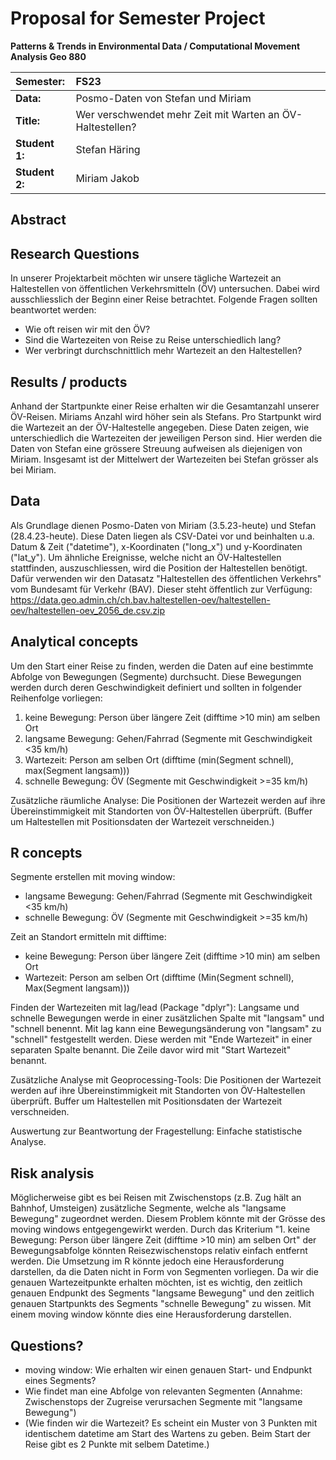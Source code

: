 # Proposal for Semester Project

**Patterns & Trends in Environmental Data / Computational Movement
Analysis Geo 880**

| Semester:      | FS23                                     |
|:---------------|:---------------------------------------- |
| **Data:**      | Posmo-Daten von Stefan und Miriam  |
| **Title:**     | Wer verschwendet mehr Zeit mit Warten an ÖV-Haltestellen?                |
| **Student 1:** | Stefan Häring                       |
| **Student 2:** | Miriam Jakob                       |

## Abstract 
<!-- (50-60 words) -->

## Research Questions
In unserer Projektarbeit möchten wir unsere tägliche Wartezeit an Haltestellen von öffentlichen Verkehrsmitteln (ÖV) untersuchen. Dabei wird ausschliesslich der Beginn einer Reise betrachtet. Folgende Fragen sollten beantwortet werden:
- Wie oft reisen wir mit den ÖV?
- Sind die Wartezeiten von Reise zu Reise unterschiedlich lang?
- Wer verbringt durchschnittlich mehr Wartezeit an den Haltestellen?


<!-- (50-60 words) -->

## Results / products
<!-- What do you expect, anticipate? -->
Anhand der Startpunkte einer Reise erhalten wir die Gesamtanzahl unserer ÖV-Reisen. Miriams Anzahl wird höher sein als Stefans.
Pro Startpunkt wird die Wartezeit an der ÖV-Haltestelle angegeben. Diese Daten zeigen, wie unterschiedlich die Wartezeiten der jeweiligen Person sind. Hier werden die Daten von Stefan eine grössere Streuung aufweisen als diejenigen von Miriam.
Insgesamt ist der Mittelwert der Wartezeiten bei Stefan grösser als bei Miriam.


## Data
<!-- What data will you use? Will you require additional context data? Where do you get this data from? Do you already have all the data? -->
Als Grundlage dienen Posmo-Daten von Miriam (3.5.23-heute) und Stefan (28.4.23-heute). Diese Daten liegen als CSV-Datei vor und beinhalten u.a. Datum & Zeit ("datetime"), x-Koordinaten ("long_x") und y-Koordinaten ("lat_y").
Um ähnliche Ereignisse, welche nicht an ÖV-Haltestellen stattfinden, auszuschliessen, wird die Position der Haltestellen benötigt. Dafür verwenden wir den Datasatz "Haltestellen des öffentlichen Verkehrs" vom Bundesamt für Verkehr (BAV). Dieser steht öffentlich zur Verfügung:
https://data.geo.admin.ch/ch.bav.haltestellen-oev/haltestellen-oev/haltestellen-oev_2056_de.csv.zip


## Analytical concepts
<!-- Which analytical concepts will you use? What conceptual movement spaces and respective modelling approaches of trajectories will you be using? What additional spatial analysis methods will you be using? -->

Um den Start einer Reise zu finden, werden die Daten auf eine bestimmte Abfolge von Bewegungen (Segmente) durchsucht. Diese Bewegungen werden durch deren Geschwindigkeit definiert und sollten in folgender Reihenfolge vorliegen:
1. keine Bewegung: Person über längere Zeit (difftime >10 min) am selben Ort  
2. langsame Bewegung: Gehen/Fahrrad (Segmente mit Geschwindigkeit <35 km/h)
3. Wartezeit: Person am selben Ort (difftime (min(Segment schnell), max(Segment langsam)))
4. schnelle Bewegung: ÖV (Segmente mit Geschwindigkeit >=35 km/h)

Zusätzliche räumliche Analyse: Die Positionen der Wartezeit werden auf ihre Übereinstimmigkeit mit Standorten von ÖV-Haltestellen überprüft. (Buffer um Haltestellen mit Positionsdaten der Wartezeit verschneiden.)

## R concepts
<!-- Which R concepts, functions, packages will you mainly use. What additional spatial analysis methods will you be using? -->
Segmente erstellen mit moving window:
- langsame Bewegung: Gehen/Fahrrad (Segmente mit Geschwindigkeit <35 km/h)
- schnelle Bewegung: ÖV (Segmente mit Geschwindigkeit >=35 km/h)

Zeit an Standort ermitteln mit difftime:
- keine Bewegung: Person über längere Zeit (difftime >10 min) am selben Ort  
- Wartezeit: Person am selben Ort (difftime (Min(Segment schnell), Max(Segment langsam)))

Finden der Wartezeiten mit lag/lead (Package "dplyr"):
Langsame und schnelle Bewegungen werde in einer zusätzlichen Spalte mit "langsam" und "schnell benennt. Mit lag kann eine Bewegungsänderung von "langsam" zu "schnell" festgestellt werden. Diese werden mit "Ende Wartezeit" in einer separaten Spalte benannt. Die Zeile davor wird mit "Start Wartezeit" benannt.

Zusätzliche Analyse mit Geoprocessing-Tools:
Die Positionen der Wartezeit werden auf ihre Übereinstimmigkeit mit Standorten von ÖV-Haltestellen überprüft. Buffer um Haltestellen mit Positionsdaten der Wartezeit verschneiden.

Auswertung zur Beantwortung der Fragestellung:
Einfache statistische Analyse.

## Risk analysis
<!-- What could be the biggest challenges/problems you might face? What is your plan B? -->
Möglicherweise gibt es bei Reisen mit Zwischenstops (z.B. Zug hält an Bahnhof, Umsteigen) zusätzliche Segmente, welche als "langsame Bewegung" zugeordnet werden. Diesem Problem könnte mit der Grösse des moving windows entgegengewirkt werden.
Durch das Kriterium "1. keine Bewegung: Person über längere Zeit (difftime >10 min) am selben Ort" der Bewegungsabfolge könnten Reisezwischenstops relativ einfach entfernt werden. Die Umsetzung im R könnte jedoch eine Herausforderung darstellen, da die Daten nicht in Form von Segmenten vorliegen.
Da wir die genauen Wartezeitpunkte erhalten möchten, ist es wichtig, den zeitlich genauen Endpunkt des Segments "langsame Bewegung" und den zeitlich genauen Startpunkts des Segments "schnelle Bewegung" zu wissen. Mit einem moving window könnte dies eine Herausforderung darstellen.

## Questions? 
<!-- Which questions would you like to discuss at the coaching session? -->
- moving window: Wie erhalten wir einen genauen Start- und Endpunkt eines Segments?
- Wie findet man eine Abfolge von relevanten Segmenten (Annahme: Zwischenstops der Zugreise verursachen Segmente mit "langsame Bewegung")
- (Wie finden wir die Wartezeit? Es scheint ein Muster von 3 Punkten mit identischem datetime am Start des Wartens zu geben. Beim Start der Reise gibt es 2 Punkte mit selbem Datetime.)


